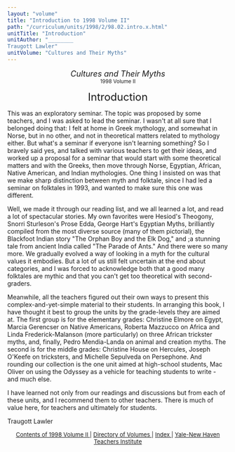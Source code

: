 ```yaml
---
layout: "volume"
title: "Introduction to 1998 Volume II"
path: "/curriculum/units/1998/2/98.02.intro.x.html"
unitTitle: "Introduction"
unitAuthor: "________
Traugott Lawler"
unitVolume: "Cultures and Their Myths"
---
```

<body>
 <center>
  <font size="+1">
   <i>
    Cultures and Their Myths
   </i>
  </font>
  <br/>
  <small>
   1998 Volume II
  </small>
  <p>
   <font size="+2">
    Introduction
   </font>
  </p>
 </center>
 <p>
  This was an exploratory seminar.  The topic was proposed by some teachers, and I was asked to lead the seminar.  I wasn't at all sure that I belonged doing that:  I felt at home in Greek mythology, and somewhat in Norse, but in no other, and not in theoretical matters related to mythology either.  But what's a seminar if everyone isn't learning something?  So I bravely said yes, and talked with various teachers to get their ideas, and worked up a proposal for a seminar that would start with some theoretical matters and with the Greeks, then move through Norse, Egyptian, African, Native American, and Indian mythologies.  One thing I insisted on was that we make sharp distinction between myth and folktale, since I had led a seminar on folktales in 1993, and wanted to make sure this one was different.
 </p>
 <p>
  Well, we made it through our reading list, and we all learned a lot, and read a lot of spectacular stories.  My own favorites were Hesiod's Theogony, Snorri Sturleson's Prose Edda, George Hart's Egyptian Myths, brilliantly compiled from the most diverse source (many of them pictorial), the Blackfoot Indian story "The Orphan Boy and the Elk Dog," and ;a stunning tale from ancient India called "The Parade of Ants."  And there were so many more.  We gradually evolved a way of looking in a myth for the cultural values it embodies.  But a lot of us still felt uncertain at the end about categories, and I was forced to acknowledge both that a good many folktales are mythic and that you can't get too theoretical with second-graders.
 </p>
 <p>
  Meanwhile, all the teachers figured out their own ways to present this complex-and-yet-simple material to their students.  In arranging this book, I have thought it best to group the units by the grade-levels they are aimed at.  The first group is for the elementary grades:  Christine Elmore on Egypt, Marcia Gerencser on Native Americans, Roberta Mazzucco on Africa and Linda Frederick-Malanson (more particularly) on three African trickster myths, and, finally, Pedro Mendia-Landa on animal and creation myths.  The second is for the middle grades:  Christine House on Hercules, Joseph O'Keefe on tricksters, and Michelle Sepulveda on Persephone.  And rounding our collection is the one unit aimed at high-school students, Mac Oliver on using the Odyssey as a vehicle for teaching students to write - and much else.
 </p>
 <p>
  I have learned not only from our readings and discussions but from each of these units, and I recommend them to other teachers.  There is much of value here, for teachers and ultimately for students.
 </p>
 <p>
  <span class="indent">
  </span>
  <span class="indent">
  </span>
  Traugott Lawler
 </p>
 <p>
 </p>
 <p>
 </p>
 <center>
  <font size="-1">
   <a href="../../../units/1998/2/">
    Contents of 1998 Volume II
   </a>
   |
   <a href="../../../units/">
    Directory of Volumes
   </a>
   |
   <a href="../../../indexes/">
    Index
   </a>
   |
   <a href="../../../../">
    Yale-New Haven Teachers Institute
   </a>
  </font>
 </center>
</body>
